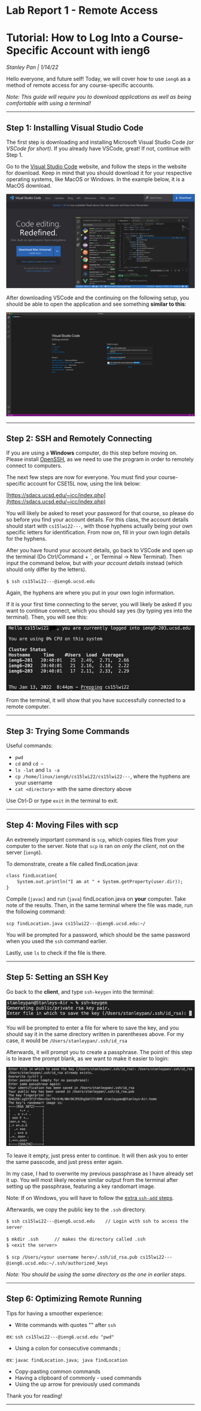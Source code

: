 # Lab Report 1 - Remote Access

# **Tutorial: How to Log Into a Course-Specific Account with ieng6**
*Stanley Pan    |    1/14/22*

Hello everyone, and future self! Today, we will cover how to use `ieng6` as a method of remote access for any course-specific accounts. 

*Note: This guide will require you to download applications as well as being comfortable with using a terminal!*
***
## **Step 1: Installing Visual Studio Code**

The first step is downloading and installing Microsoft Visual Studio Code *(or VSCode for short)*. If you already have VSCode, great! If not, continue with Step 1.


Go to the [Visual Studio Code](https://code.visualstudio.com) website, and follow the steps in the website for download. Keep in mind that you should download it for your respective operating systems, like MacOS or Windows. In the example below, it is a MacOS download.

![vscode download](VSCodeDownload.png)

After downloading VSCode and the continuing on the following setup, you should be able to open the application and see something **similar to this**:

![vscode](VSCode.png)

***
## **Step 2: SSH and Remotely Connecting**

If you are using a **Windows** computer, do this step before moving on. Please install [OpenSSH](https://docs.microsoft.com/en-us/windows-server/administration/openssh/openssh_install_firstuse#install-openssh-using-windows-settings), as we need to use the program in order to remotely connect to computers.

The next few steps are now for everyone. You must find your course-specific account for CSE15L now, using the link below:

[https://sdacs.ucsd.edu/~icc/index.php](https://sdacs.ucsd.edu/~icc/index.php)

You will likely be asked to reset your password for that course, so please do so before you find your account details. For this class, the account details should start with `cs15lwi22---`, with those hyphens actually being your own specific letters for identification. From now on, fill in your own login details for the hyphens.

After you have found your account details, go back to VSCode and open up the terminal (Do Ctrl/Command + `, or Terminal -> New Terminal). Then input the command below, but with *your account details* instead (which should only differ by the letters). 

`$ ssh cs15lwi22---@ieng6.ucsd.edu`

Again, the hyphens are where you put in your own login information.

If it is your first time connecting to the server, you will likely be asked if you want to continue connect, which you should say yes (by typing yes into the terminal). Then, you will see this:

![login](login.png)

From the terminal, it will show that you have successfully connected to a remote computer.

***

## **Step 3: Trying Some Commands**
Useful commands:
- `pwd`
- `cd` and `cd ~`
- `ls -lat` and `ls -a`
- `cp /home/linux/ieng6/cs15lwi22/cs15lwi22---`, where the hyphens are your username
- `cat <directory>` with the same directory above

Use Ctrl-D or type `exit` in the terminal to exit.

***

## **Step 4: Moving Files with scp**

An extremely important command is `scp`, which copies files from your computer to the server. Note that `scp` is ran on *only the client*, not on the server (`ieng6`).

To demonstrate, create a file called findLocation.java:

```
class findLocation{
    System.out.println("I am at " + System.getProperty(user.dir));
}
```
Compile (`javac`) and run (`java`) findLocation.java on **your** computer. Take note of the results. Then, in the same terminal where the file was made, run the following command:

`scp findLocation.java cs15lwi22---@ieng6.ucsd.edu:~/`

You will be prompted for a password, which should be the same password when you used the `ssh` command earlier. 

Lastly, use `ls` to check if the file is there.

***

## Step 5: Setting an SSH Key

Go back to the **client**, and type `ssh-keygen` into the terminal:

![keygen1](keygen1.png)

You will be prompted to enter a file for where to save the key, and you should say it in the same directory written in parentheses above. For my case, it would be `/Users/stanleypan/.ssh/id_rsa`

Afterwards, it will prompt you to create a passphrase. The point of this step is to leave the prompt blank, as we want to make it easier to login:

![keygen2](keygen2.png)

To leave it empty, just press enter to continue. It will then ask you to enter the same passcode, and just press enter again.

In my case, I had to overwrite my previous passphrase as I have already set it up. You will most likely receive similar output from the terminal after setting up the passphrase, featuring a key randomart image.

Note: If on Windows, you will have to follow the [extra `ssh-add` steps](https://docs.microsoft.com/en-us/windows-server/administration/openssh/openssh_keymanagement#user-key-generation).

Afterwards, we copy the public key to the `.ssh` directory.

```
$ ssh cs15lwi22---@ieng6.ucsd.edu    // Login with ssh to access the server

$ mkdir .ssh      // makes the directory called .ssh
$ <exit the server>

$ scp /Users/<your username here>/.ssh/id_rsa.pub cs15lwi22---@ieng6.ucsd.edu:~/.ssh/authorized_keys
```
*Note: You should be using the same directory as the one in earlier steps.*

***

## **Step 6: Optimizing Remote Running**

Tips for having a smoother experience:
* Write commands with quotes "" after `ssh`

ex: `ssh cs15lwi22---@ieng6.ucsd.edu "pwd"`
* Using a colon for consecutive commands ;

ex: `javac findLocation.java; java findLocation`
* Copy-pasting common commands
* Having a clipboard of commonly - used commands
* Using the up arrow for previously used commands

Thank you for reading!
***